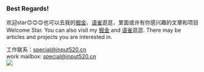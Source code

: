 ### Best Regards!
欢迎star😊😊😊也可以去我的[掘金](https://juejin.cn/user/2154698523020205)、[语雀](https://www.yuque.com/istao)逛逛，里面或许有你感兴趣的文章和项目  
Welcome Star. You can also visit my [掘金](https://juejin.cn/user/2154698523020205) and [语雀](https://www.yuque.com/istao)逛逛. There may be articles and projects you are interested in.  

工作联系：special@input520.cn  
work mailbox: special@input520.cn  
<img src="https://github-readme-stats.vercel.app/api?username=taosiqi&show_icons=true&icon_color=#3080ED&text_color=#3080ED&bg_color=ffffff&hide_title=true" />
